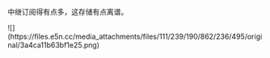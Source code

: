 <p>中继订阅得有点多，这存储有点离谱。</p>
![](https://files.e5n.cc/media_attachments/files/111/239/190/862/236/495/original/3a4ca11b63bf1e25.png)